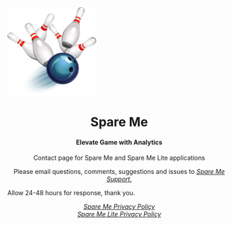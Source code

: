 <html>
<body>

<img src="Logo.png" alt="Spare Me" width="200" height="200"><h1 style="text-align:center;">Spare Me</h1>
  <h4 style="text-align:center;">Elevate Game with Analytics</h4>

  <p style="text-align:center;">Contact page for Spare Me and Spare Me Lite applications</p>

  <p style="text-align:center;">Please email questions, comments, suggestions and issues to <a href="mailto:SpareMeService@gmail.com"><i>Spare Me Support.</i></a></p><p>Allow 24-48 hours for response, thank you.</p>

  <p style="text-align:center;"><a href="https://tsass123.github.io/spareme/smprivacy.html"><i>Spare Me Privacy Policy</i></a><br><a href="https://tsass123.github.io/spareme/privacy.html"><i>Spare Me Lite Privacy Policy</i></a></p>
  
</body>
</html>

